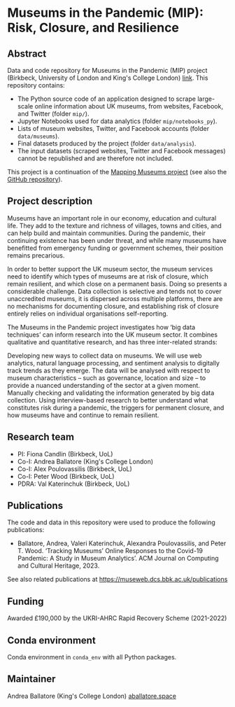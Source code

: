 # Museums in the Pandemic (MIP): Risk, Closure, and Resilience

## Abstract 

Data and code repository for Museums in the Pandemic (MIP) project (Birkbeck, University of London and King's College London) [link](https://www.bbk.ac.uk/research/projects/museums-in-the-pandemic).
This repository contains:
- The Python source code of an application designed to scrape large-scale online information about UK museums, from websites, Facebook, and Twitter (folder `mip/`). 
- Jupyter Notebooks used for data analytics (folder `mip/notebooks_py`).
- Lists of museum websites, Twitter, and Facebook accounts  (folder `data/museums`).
- Final datasets produced by the project (folder `data/analysis`).
- The input datasets (scraped websites, Twitter and Facebook messages) cannot be republished and are therefore not included.

This project is a continuation of the [Mapping Museums project](http://mappingmuseums.org) (see also the [GitHub repository](https://github.com/Birkbeck/mapping-museums)).

## Project description

Museums have an important role in our economy, education and cultural life. They add to the texture and richness of villages, towns and cities, and can help build and maintain communities. During the pandemic, their continuing existence has been under threat, and while many museums have benefitted from emergency funding or government schemes, their position remains precarious.

In order to better support the UK museum sector, the museum services need to identify which types of museums are at risk of closure, which remain resilient, and which close on a permanent basis. Doing so presents a considerable challenge. Data collection is selective and tends not to cover unaccredited museums, it is dispersed across multiple platforms, there are no mechanisms for documenting closure, and establishing risk of closure entirely relies on individual organisations self-reporting.

The Museums in the Pandemic project investigates how ‘big data techniques’ can inform research into the UK museum sector. It combines qualitative and quantitative research, and has three inter-related strands:

Developing new ways to collect data on museums. We will use web analytics, natural language processing, and sentiment analysis to digitally track trends as they emerge. The data will be analysed with respect to museum characteristics – such as governance, location and size – to provide a nuanced understanding of the sector at a given moment.
Manually checking and validating the information generated by big data collection.
Using interview-based research to better understand what constitutes risk during a pandemic, the triggers for permanent closure, and how museums have and continue to remain resilient.

## Research team

- PI: Fiona Candlin (Birkbeck, UoL)
- Co-I: Andrea Ballatore (King's College London)
- Co-I: Alex Poulovassilis (Birkbeck, UoL)
- Co-I: Peter Wood (Birkbeck, UoL)
- PDRA: Val Katerinchuk (Birkbeck, UoL)

## Publications

The code and data in this repository were used to produce the following publications:

- Ballatore, Andrea, Valeri Katerinchuk, Alexandra Poulovassilis, and Peter T. Wood. ‘Tracking Museums’ Online Responses to the Covid-19 Pandemic: A Study in Museum Analytics’. ACM Journal on Computing and Cultural Heritage, 2023.

See also related publications at https://museweb.dcs.bbk.ac.uk/publications

## Funding

Awarded £190,000 by the UKRI-AHRC Rapid Recovery Scheme (2021-2022)

## Conda environment

Conda environment in `conda_env` with all Python packages.

## Maintainer

Andrea Ballatore (King's College London) [aballatore.space](https://aballatore.space)